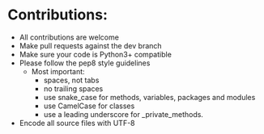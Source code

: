 # Contributions:

- All contributions are welcome
- Make pull requests against the dev branch
- Make sure your code is Python3+ compatible
- Please follow the pep8 style guidelines
  - Most important:
    - spaces, not tabs
    - no trailing spaces
    - use snake_case for methods, variables, packages and modules
    - use CamelCase for classes
    - use a leading underscore for _private_methods.
- Encode all source files with UTF-8
